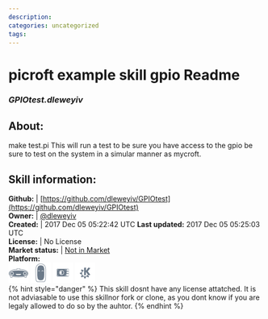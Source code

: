 ```yaml
--- 
description: 
categories: uncategorized   
tags:   
---
```


# picroft example skill gpio Readme  
### _GPIOtest.dleweyiv_  
## About:  
make test.pi
This will run a test to be sure you have access to the gpio be sure to test on the system in a simular manner as mycroft.

## Skill information:  
**Github:** | [https://github.com/dleweyiv/GPIOtest](https://github.com/dleweyiv/GPIOtest)  
**Owner:** | [@dleweyiv](https://github.com/dleweyiv)  
**Created:** | 2017 Dec 05 05:22:42 UTC  **Last updated:** 2017 Dec 05 05:25:03 UTC  
**License:** | No License  
**Market status:** | [Not in Market](https://market.mycroft.ai/skill/)  
**Platform:**  
 ![](../.gitbook/assets/mark-1-icon.png)  ![](../.gitbook/assets/mark-2-icon.png)  ![](../.gitbook/assets/picroft-icon.png)  ![](../.gitbook/assets/kde.png)   
{% hint style="danger" %}
This skill dosnt have any license attatched. It is not adviasable to use this skillnor fork or clone, as you dont know if you are legaly allowed to do so by the auhtor.
{% endhint %}
